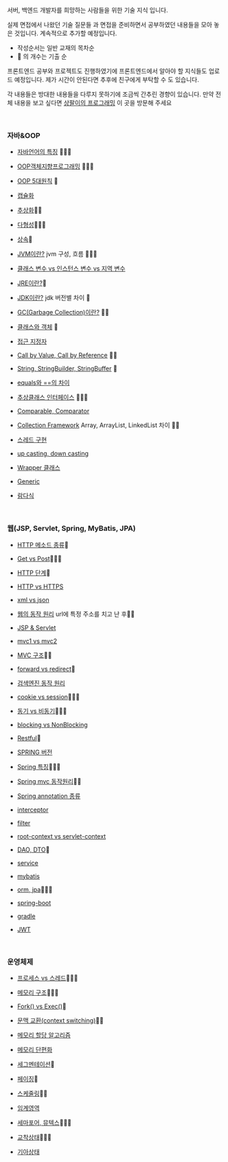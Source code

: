 서버, 백엔드 개발자를 희망하는 사람들을 위한 기술 지식 입니다.

실제 면접에서 나왔던 기술 질문들 과 면접을 준비하면서 공부하였던 내용들을 모아 놓은 것입니다. 계속적으로 추가할 예정입니다.

- 작성순서는 일반 교재의 목차순
- &#127775; 의 개수는 기출 순

프론트엔드 공부와 프로젝트도 진행하였기에 프론트엔드에서 알아야 할 지식들도 업로드 예정입니다. 제가 시간이 안된다면 추후에 친구에게 부탁할 수 도 있습니다.

각 내용들은 방대한 내용들을 다루지 못하기에 조금씩 간추린 경향이 있습니다. 만약 전체 내용을 보고 싶다면 [상팔이의 프로그래밍](https://blog.naver.com/11tjdnfeo) 이 곳을 방문해 주세요

<br>

### 자바&OOP

- [자바언어의 특징](https://github.com/ssyup4259/interview/blob/master/자바%26OOP.md#자바언어의-특징) &#127775;&#127775;&#127775;
- [OOP객체지향프로그래밍](https://github.com/ssyup4259/interview/blob/master/자바%26OOP.md#oop-객체지향프로그래밍) &#127775;&#127775;&#127775;
- [OOP 5대원칙](https://github.com/ssyup4259/interview/blob/master/자바%26OOP.md#oop-5대원칙-solid) &#127775;
- [캡슐화](https://github.com/ssyup4259/interview/blob/master/자바%26OOP.md#캡슐화)
- [추상화](https://github.com/ssyup4259/interview/blob/master/자바%26OOP.md#추상화)&#127775;&#127775;
- [다형성](https://github.com/ssyup4259/interview/blob/master/자바%26OOP.md#다형성)&#127775;&#127775;&#127775;
- [상속](https://github.com/ssyup4259/interview/blob/master/자바%26OOP.md#상속)&#127775;
- [JVM이란?](https://github.com/ssyup4259/interview/blob/master/자바%26OOP.md#jvm이란) jvm 구성, 흐름 &#127775;&#127775;&#127775;
- [클래스 변수 vs 인스턴스 변수 vs 지역 변수](https://github.com/ssyup4259/interview/blob/master/자바%26OOP.md#클래스-변수-vs-인스턴스-변수-vs-지역)

- [JRE이란?](https://github.com/ssyup4259/interview/blob/master/자바%26OOP.md#jre이란)&#127775;
- [JDK이란?](https://github.com/ssyup4259/interview/blob/master/자바%26OOP.md#jdk이란)  jdk 버전별 차이 &#127775;
- [GC(Garbage Collection)이란?](https://github.com/ssyup4259/interview/blob/master/자바%26OOP.md#gcgarbage-collection이란) &#127775;&#127775;
- [클래스와 객체](https://github.com/ssyup4259/interview/blob/master/자바%26OOP.md#클래스와-객체) &#127775;
- [접근 지정자](https://github.com/ssyup4259/interview/blob/master/자바%26OOP.md#접근-지정자)
- [Call by Value, Call by Reference](https://github.com/ssyup4259/interview/blob/master/자바%26OOP.md#call-by-value-call-by-reference) &#127775;&#127775;
- [String, StringBuilder, StringBuffer](https://github.com/ssyup4259/interview/blob/master/자바%26OOP.md#call-by-value-call-by-reference) &#127775;
- [equals와 ==의 차이](https://github.com/ssyup4259/interview/blob/master/자바%26OOP.md#equals와-의-차이)
- [추상클래스 인터페이스](https://github.com/ssyup4259/interview/blob/master/자바%26OOP.md#추상클래스-인터페이스의-차이) &#127775;&#127775;&#127775;
- [Comparable, Comparator](https://github.com/ssyup4259/interview/blob/master/자바%26OOP.md#comparable-vs-comparator)
- [Collection Framework](https://github.com/ssyup4259/interview/blob/master/자바%26OOP.md#collection)  Array, ArrayList, LinkedList 차이 &#127775;&#127775;
- [스레드 구현](https://github.com/ssyup4259/interview/blob/master/자바%26OOP.md#쓰레드-구현)
- [up casting, down casting](https://github.com/ssyup4259/interview/blob/master/자바%26OOP.md#업캐스팅-vs-다운-캐스팅)
- [Wrapper 클래스](https://github.com/ssyup4259/interview/blob/master/자바%26OOP.md#wrapper-클래스)
- [Generic](https://github.com/ssyup4259/interview/blob/master/자바%26OOP.md#generic)
- [람다식](https://github.com/ssyup4259/interview/blob/master/자바%26OOP.md#람다식)

<br>

### 웹(JSP, Servlet, Spring, MyBatis, JPA)

- [HTTP 메소드 종류](https://github.com/ssyup4259/interview/blob/master/웹.md#http메소드-종류)&#127775;
- [Get vs Post](https://github.com/ssyup4259/interview/blob/master/웹.md#get-vs-post)&#127775;&#127775;&#127775;
- [HTTP 단계](https://github.com/ssyup4259/interview/blob/master/웹.md#http-단계)&#127775;

- [HTTP vs HTTPS](https://github.com/ssyup4259/interview/blob/master/웹.md#http-와-https)

- [xml vs json](https://github.com/ssyup4259/interview/blob/master/웹.md#xml-vs-json)

- [웹의 동작 원리](https://github.com/ssyup4259/interview/blob/master/웹.md#웹의-동작원리)  url에 특정 주소를 치고 난 후&#127775;&#127775;
- [JSP & Servlet](https://github.com/ssyup4259/interview/blob/master/웹.md#jsp-vs-servlet)

- [mvc1 vs mvc2](https://github.com/ssyup4259/interview/blob/master/웹.md#mvc1-vs-mvc2)
- [MVC 구조](https://github.com/ssyup4259/interview/blob/master/웹.md#mvc-구조)&#127775;&#127775;

- [forward vs redirect](https://github.com/ssyup4259/interview/blob/master/웹.md#포워드-와-리다이렉트)&#127775;

- [검색엔진 동작 원리](https://github.com/ssyup4259/interview/blob/master/웹.md#검색엔진-동작원리)
- [cookie vs session](https://github.com/ssyup4259/interview/blob/master/웹.md#쿠키와-세션의-차이)&#127775;&#127775;&#127775;
- [동기 vs 비동기](https://github.com/ssyup4259/interview/blob/master/웹.md#동기와-비동기)&#127775;&#127775;&#127775;

- [blocking vs NonBlocking](https://github.com/ssyup4259/interview/blob/master/웹.md#blocking-vs-nonblocking)
- [Restful](https://github.com/ssyup4259/interview/blob/master/웹.md#restful)&#127775;

- [SPRING 버전](https://github.com/ssyup4259/interview/blob/master/웹.md#스프링의-버전)

- [Spring 특징](https://github.com/ssyup4259/interview/blob/master/웹.md#스프링의-특징)&#127775;&#127775;&#127775;

- [Spring mvc 동작원리](https://github.com/ssyup4259/interview/blob/master/웹.md#스프링-mvc-동작원리)&#127775;&#127775;

- [Spring annotation 종류](https://github.com/ssyup4259/interview/blob/master/웹.md#스프링-어노테이션-종류)

- [interceptor](https://github.com/ssyup4259/interview/blob/master/웹.md#interceptor)

- [filter](https://github.com/ssyup4259/interview/blob/master/웹.md#filter)

- [root-context vs servlet-context](https://github.com/ssyup4259/interview/blob/master/웹.md#root-context-vs-servlet-context)

- [DAO, DTO](https://github.com/ssyup4259/interview/blob/master/웹.md#daodata-access-object)&#127775;

- [service](https://github.com/ssyup4259/interview/blob/master/웹.md#service)

- [mybatis](https://github.com/ssyup4259/interview/blob/master/웹.md#mybatis)

- [orm, jpa](https://github.com/ssyup4259/interview/blob/master/웹.md#orm)&#127775;&#127775;&#127775;

- [spring-boot](https://github.com/ssyup4259/interview/blob/master/웹.md#spring-boot)

- [gradle](https://github.com/ssyup4259/interview/blob/master/웹.md#gradle)

- [JWT](https://github.com/ssyup4259/interview/blob/master/웹.md#jwtjson-web-token)

<br>

### 운영체제

- [프로세스 vs 스레드](https://github.com/ssyup4259/interview/blob/master/운영체제.md#프로세스-vs-스레드)&#127775;&#127775;&#127775;
- [메모리 구조](https://github.com/ssyup4259/interview/blob/master/운영체제.md#메모리-구조)&#127775;&#127775;&#127775;

- [Fork() vs Exec()](https://github.com/ssyup4259/interview/blob/master/운영체제.md#fork--exec)&#127775;

- [문맥 교환(context switching)](https://github.com/ssyup4259/interview/blob/master/운영체제.md#컨텍스트-스위칭context-switching)&#127775;&#127775;

- [메모리 할당 알고리즘](https://github.com/ssyup4259/interview/blob/master/운영체제.md#메모리-할당-알고리즘)
- [메모리 단편화](https://github.com/ssyup4259/interview/blob/master/운영체제.md#메모리-단편화)

- [세그멘테이션](https://github.com/ssyup4259/interview/blob/master/운영체제.md#세그멘테이션)&#127775;
- [페이징](https://github.com/ssyup4259/interview/blob/master/운영체제.md#페이징)&#127775;

- [스케줄링](https://github.com/ssyup4259/interview/blob/master/운영체제.md#스케줄링)&#127775;&#127775;

- [임계영역](https://github.com/ssyup4259/interview/blob/master/운영체제.md#임계영역)

- [세마포어, 뮤텍스](https://github.com/ssyup4259/interview/blob/master/운영체제.md#세마포어)&#127775;&#127775;&#127775;
- [교착상태](https://github.com/ssyup4259/interview/blob/master/운영체제.md#교착상태dead-lock)&#127775;&#127775;&#127775;

- [기아상태](https://github.com/ssyup4259/interview/blob/master/운영체제.md#기아상태)

